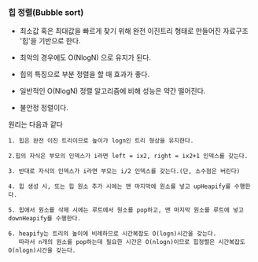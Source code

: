 ### 힙 정렬(Bubble sort)

- 최소값 혹은 최대값을 빠르게 찾기 위해 완전 이진트리 형태로 만들어진 자료구조
    '힙'을 기반으로 한다.

- 최악의 경우에도 O(NlogN) 으로 유지가 된다.

- 힙의 특징으로 부분 정렬을 할 때 효과가 좋다.

- 일반적인 O(NlogN) 정렬 알고리즘에 비해 성능은 약간 떨어진다.

- 불안정 정렬이다. 

원리는 다음과 같다

```text
1. 힙은 완전 이진 트리이므로 높이가 logn인 트리 형상을 유지한다.

2.힙의 자식은 부모의 인덱스가 i라면 left = ix2, right = ix2+1 인덱스를 갖는다.

3. 반대로 자식의 인덱스가 i라면 부모는 i/2 인덱스를 갖는다.(단, 소수점은 버린다)

4. 힙 생성 시, 또는 힙 원소 추가 시에는 맨 마지막에 원소를 넣고 upHeapify를 수행한다.

5. 힙에서 원소를 삭제 시에는 루트에서 원소를 pop하고, 맨 마지막 원소를 루트에 넣고 downHeapify를 수행한다.

6. heapify는 트리의 높이에 비례하므로 시간복잡도 O(logn)시간을 갖는다.
   따라서 n개의 원소를 pop하는데 필요한 시간은 O(nlogn)이므로 힙정렬은 시간복잡도 O(nlogn)시간을 갖는다.
```